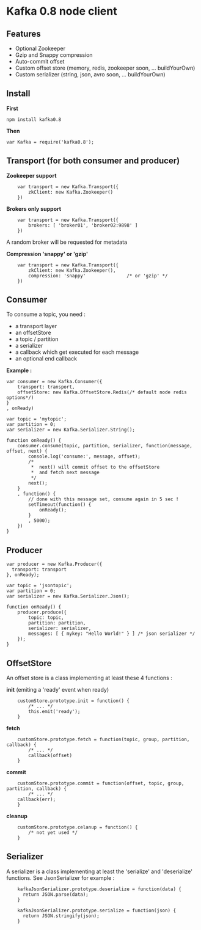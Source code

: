 Kafka 0.8 node client
=====================

Features
--------
* Optional Zookeeper
* Gzip and Snappy compression
* Auto-commit offset
* Custom offset store (memory, redis, zookeeper soon, ... buildYourOwn)
* Custom serializer (string, json, avro soon, ... buildYourOwn)

Install
---------------

**First**
```
npm install kafka0.8
```
**Then**
```
var Kafka = require('kafka0.8');
```


Transport (for both consumer and producer)
------------------------------------------

**Zookeeper support**
```
	var transport = new Kafka.Transport({
		zkClient: new Kafka.Zookeeper()
	})
```
**Brokers only support**
```
	var transport = new Kafka.Transport({
		brokers: [ 'broker01', 'broker02:9898' ]
	})
```
A random broker will be requested for metadata

**Compression 'snappy' or 'gzip'**
```
	var transport = new Kafka.Transport({
		zkClient: new Kafka.Zookeeper(),
		compression: 'snappy'				/* or 'gzip' */
	})
```
Consumer
--------

To consume a topic, you need : 
- a transport layer
- an offsetStore
- a topic / partition
- a serializer
- a callback which get executed for each message
- an optional end callback

**Example :**

	var consumer = new Kafka.Consumer({
		transport: transport,
		offsetStore: new Kafka.OffsetStore.Redis(/* default node redis options*/)
	}
	, onReady)

	var topic = 'mytopic';
	var partition = 0;
	var serializer = new Kafka.Serializer.String();

	function onReady() {
		consumer.consume(topic, partition, serializer, function(message, offset, next) {
			console.log('consume:', message, offset);
			/*
			 *	next() will commit offset to the offsetStore
			 *	and fetch next message
			 */
			next();
		}
		, function() {
			// done with this message set, consume again in 5 sec !
			setTimeout(function() {
				onReady();
			}
			, 5000);
		})
	}

Producer
--------

	var producer = new Kafka.Producer({
	  transport: transport
	}, onReady);

	var topic = 'jsontopic';
	var partition = 0;
	var serializer = new Kafka.Serializer.Json();

	function onReady() {
		producer.produce({
		 	topic: topic,
	 		partition: partition,
	 		serializer: serializer,
	  		messages: [ { mykey: "Hello World!" } ] /* json serializer */
		});
	}

OffsetStore
-----------

An offset store is a class implementing at least these 4 functions :

**init** (emiting a 'ready' event when ready)
```
	customStore.prototype.init = function() {
		/* ... */
		this.emit('ready');
	}
```
**fetch**
```
	customStore.prototype.fetch = function(topic, group, partition, callback) {
		/* ... */
		callback(offset)
	}
```
**commit**
```
	customStore.prototype.commit = function(offset, topic, group, partition, callback) {
		/* ... */
    callback(err);
	}
```
**cleanup**
```
	customStore.prototype.celanup = function() {
		/* not yet used */
	}
```
Serializer
----------

A serializer is a class implementing at least the 'serialize' and 'deserialize' functions.
See JsonSerializer for example :
```
	kafkaJsonSerializer.prototype.deserialize = function(data) {
	  return JSON.parse(data);
	}

	kafkaJsonSerializer.prototype.serialize = function(json) {
	  return JSON.stringify(json);
	}
```
